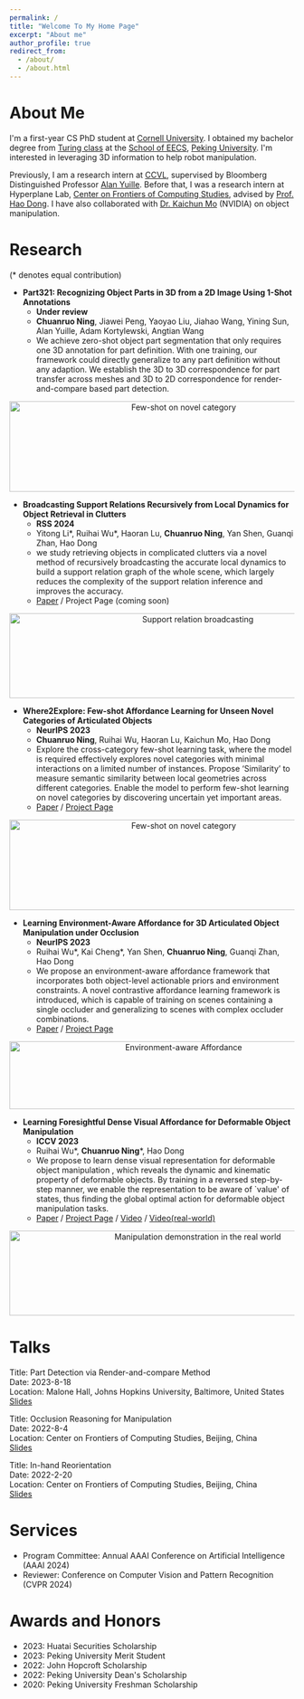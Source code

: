 ```yaml
---
permalink: /
title: "Welcome To My Home Page"
excerpt: "About me"
author_profile: true
redirect_from: 
  - /about/
  - /about.html
---
```


# About Me

I'm a first-year CS PhD student at [Cornell University](https://www.cornell.edu).
I obtained my bachelor degree from [Turing class](https://cfcs.pku.edu.cn/research/turing_program/introduction1/index.htm) at the [School of EECS](https://eecs.pku.edu.cn), [Peking University](https://english.pku.edu.cn). 
I'm interested in leveraging 3D information to help robot manipulation.

Previously, I am a research intern at [CCVL](https://ccvl.jhu.edu/team/), supervised by Bloomberg Distinguished Professor [Alan Yuille](https://www.cs.jhu.edu/~ayuille/). Before that, I was a research intern at Hyperplane Lab, 
[Center on Frontiers of Computing Studies](https://cfcs.pku.edu.cn/english/), advised by [Prof. Hao Dong](https://zsdonghao.github.io).
I have also collaborated with [Dr. Kaichun Mo](https://kaichun-mo.github.io) (NVIDIA) on object manipulation.

[//]: # (You can find my CV here: [Chuanruo Ning's CV]&#40;https://tritiumr.github.io/assets/CV.pdf&#41;)

Research
======
(\* denotes equal contribution)
- **Part321: Recognizing Object Parts in 3D from a 2D Image Using 1-Shot Annotations**
  * **Under review**
  * **Chuanruo Ning**, Jiawei Peng, Yaoyao Liu, Jiahao Wang, Yining Sun, Alan Yuille, Adam Kortylewski, Angtian Wang
  * We achieve zero-shot object part segmentation that only requires one 3D annotation for part definition. With one 
  training, our framework could directly generalize to any part definition without any adaption. We establish the 3D to 
  3D correspondence for part transfer across meshes and 3D to 2D correspondence for render-and-compare based part detection.

<div align="center">
<img src="https://tritiumr.github.io/assets/picture/corr.png" width = "600" height = "160" title="Few-shot on novel category">
</div>

- **Broadcasting Support Relations Recursively from Local Dynamics for Object Retrieval in Clutters**
  * **RSS 2024**
  * Yitong Li\*, Ruihai Wu\*, Haoran Lu, **Chuanruo Ning**, Yan Shen, Guanqi Zhan, Hao Dong
  *  we study retrieving objects in complicated clutters via a novel method of recursively broadcasting the accurate 
  local dynamics to build a support relation graph of the whole scene, which largely reduces the complexity of the 
  support relation inference and improves the accuracy.
  * [Paper](https://arxiv.org/abs/2406.02283) / Project Page (coming soon)

<div align="center">
<img src="https://tritiumr.github.io/assets/picture/clutter.png" width="650" height="150" title="Support relation broadcasting">
</div>

- **Where2Explore: Few-shot Affordance Learning for Unseen Novel Categories of Articulated Objects**
  * **NeurIPS 2023**
  * **Chuanruo Ning**, Ruihai Wu, Haoran Lu, Kaichun Mo, Hao Dong
  * Explore the cross-category few-shot learning task, where the model is required effectively explores novel categories 
  with minimal interactions on a limited number of instances. Propose ‘Similarity’ to measure semantic similarity between 
  local geometries across different categories. Enable the model to perform few-shot learning on novel categories by 
  discovering uncertain yet important areas.
  * [Paper](https://arxiv.org/abs/2309.07473) / [Project Page](https://tritiumr.github.io/Where2Explore/)

<div align="center">
<img src="https://tritiumr.github.io/assets/picture/w2e.png" width = "600" height = "160" title="Few-shot on novel category">
</div>

- **Learning Environment-Aware Affordance for 3D Articulated Object Manipulation under Occlusion**
  * **NeurIPS 2023**
  * Ruihai Wu\*, Kai Cheng\*, Yan Shen, **Chuanruo Ning**, Guanqi Zhan, Hao Dong
  * We propose an environment-aware affordance framework that incorporates both object-level actionable priors and environment 
  constraints. A novel contrastive affordance learning framework is introduced, which is capable of training on scenes containing 
  a single occluder and generalizing to scenes with complex occluder combinations.
  * [Paper](https://arxiv.org/abs/2309.07510) / [Project Page](https://chengkaiacademycity.github.io/EnvAwareAfford/)

<div align="center">
<img src="https://tritiumr.github.io/assets/picture/env.png" width = "600" height = "120" title="Environment-aware Affordance">
</div>

- **Learning Foresightful Dense Visual Affordance for Deformable Object Manipulation**
  * **ICCV 2023**
  * Ruihai Wu\*, **Chuanruo Ning**\*, Hao Dong
  * We propose to learn dense visual representation for deformable object manipulation
, which reveals the dynamic and kinematic property of deformable objects.
By training in a reversed step-by-step manner, we enable the representation to be aware of 
`value' of states, thus finding the global optimal action for deformable object manipulation tasks. 
  * [Paper](https://arxiv.org/abs/2303.11057) / [Project Page](https://hyperplane-lab.github.io/DeformableAffordance/) / [Video](https://www.youtube.com/watch?v=DiZ9aXjK_PU) / [Video(real-world)](https://www.youtube.com/watch?v=aYneBzwhOGs)

<div align="center">
<img src="https://tritiumr.github.io/assets/picture/deformable.png" width="650" height="150" title="Manipulation demonstration in the real world">
</div>

Talks
=====
Title: Part Detection via Render-and-compare Method \
Date: 2023-8-18 \
Location: Malone Hall, Johns Hopkins University, Baltimore, United States \
[Slides](https://tritiumr.github.io/assets/ppt/Part_Detection.pdf)

Title: Occlusion Reasoning for Manipulation \
Date: 2022-8-4 \
Location: Center on Frontiers of Computing Studies, Beijing, China \
[Slides](https://tritiumr.github.io/assets/ppt/Occlusion_Reasoning.pdf)

Title: In-hand Reorientation \
Date: 2022-2-20 \
Location: Center on Frontiers of Computing Studies, Beijing, China \
[Slides](https://tritiumr.github.io/assets/ppt/In-hand_Reorientation.pdf)

# Services
- Program Committee: Annual AAAI Conference on Artificial Intelligence (AAAI 2024)
- Reviewer: Conference on Computer Vision and Pattern Recognition (CVPR 2024)

Awards and Honors
======
- 2023: Huatai Securities Scholarship
- 2023: Peking University Merit Student
- 2022: John Hopcroft Scholarship
- 2022: Peking University Dean's Scholarship
- 2020: Peking University Freshman Scholarship



